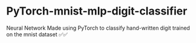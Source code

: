 # PyTorch-mnist-mlp-digit-classifier
Neural Network Made using PyTorch to classify hand-written digit trained on the mnist dataset ✅✅ 
